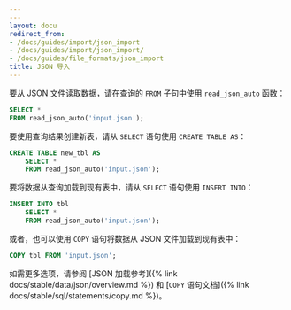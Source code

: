 ```yaml
---
---
layout: docu
redirect_from:
- /docs/guides/import/json_import
- /docs/guides/import/json_import/
- /docs/guides/file_formats/json_import
title: JSON 导入
---
```


要从 JSON 文件读取数据，请在查询的 `FROM` 子句中使用 `read_json_auto` 函数：

```sql
SELECT *
FROM read_json_auto('input.json');
```

要使用查询结果创建新表，请从 `SELECT` 语句使用 `CREATE TABLE AS`：

```sql
CREATE TABLE new_tbl AS
    SELECT *
    FROM read_json_auto('input.json');
```

要将数据从查询加载到现有表中，请从 `SELECT` 语句使用 `INSERT INTO`：

```sql
INSERT INTO tbl
    SELECT *
    FROM read_json_auto('input.json');
```

或者，也可以使用 `COPY` 语句将数据从 JSON 文件加载到现有表中：

```sql
COPY tbl FROM 'input.json';
```

如需更多选项，请参阅 [JSON 加载参考]({% link docs/stable/data/json/overview.md %}) 和 [`COPY` 语句文档]({% link docs/stable/sql/statements/copy.md %})。